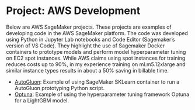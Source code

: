# Project: AWS Development

Below are AWS SageMaker projects. These projects are examples of developing code in the AWS SageMaker platform. The code was developed using Python in Jupyter Lab notebooks and Code Editor (Sagemaker’s version of VS Code). They highlight the use of Sagemaker Docker containers to prototype models and perform model hyperparameter tuning on EC2 spot instances. While AWS claims using spot instances for training reduces costs up to 90%, in my experience training on ml.m5.12xlarge and similar instance types results in about a 50% saving in billable time.

- [AutoGluon](https://github.com/efarish/portfolio/tree/main/aws/AutoGluon): Example of using SageMaker SKLearn container to run a AutoGluon prototyping Python script.
- [Optuna](https://github.com/efarish/portfolio/tree/main/aws/Optuna): Example of using the hyperparameter tuning framework Optuna for a LightGBM model.
